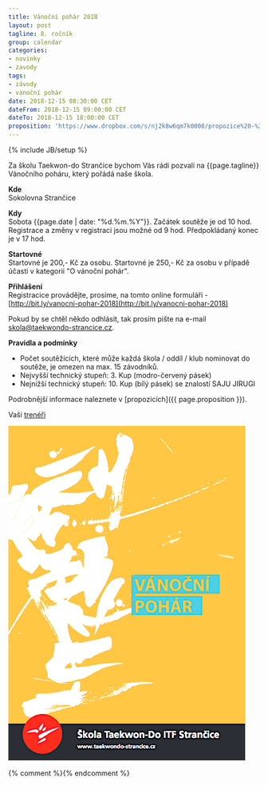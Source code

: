 ```yaml
---
title: Vánoční pohár 2018
layout: post
tagline: 8. ročník
group: calendar
categories:
- novinky
- zavody
tags:
- závody
- vanoční pohár
date: 2018-12-15 08:30:00 CET
dateFrom: 2018-12-15 09:00:00 CET
dateTo: 2018-12-15 18:00:00 CET
proposition: 'https://www.dropbox.com/s/nj2k8w6qm7k0008/propozice%20-%20Vanocni%20pohar%202018%20TKD%20Stran%C4%8Dice.pdf?dl=0'
---
```

{% include JB/setup %}

Za školu Taekwon-do Strančice bychom Vás rádi pozvali na {{page.tagline}} Vánočního poháru, který pořádá naše škola.

**Kde**  
Sokolovna Strančice

**Kdy**  
Sobota {{page.date | date: "%d.%m.%Y"}}. Začátek soutěže je od 10 hod. Registrace a změny v registraci jsou možné od 9 hod. Předpokládaný konec je v 17 hod.

**Startovné**  
Startovné je 200,- Kč za osobu.
Startovné je 250,- Kč za osobu v případě účasti v kategorii "O vánoční pohár". 

**Přihlášení**  
Registracice provádějte, prosíme, na tomto online formuláři - [http://bit.ly/vanocni-pohar-2018](http://bit.ly/vanocni-pohar-2018) 

Pokud by se chtěl někdo odhlásit, tak prosím pište na e-mail <a href="mailto:skola@taekwondo-strancice.cz">skola@taekwondo-strancice.cz</a>.

**Pravidla a podmínky**

- Počet soutěžících, které může každá škola / oddíl / klub nominovat do soutěže, je omezen na max. 15 závodníků.
- Nejvyšší technický stupeň: 3. Kup (modro-červený pásek)
- Nejnižší technický stupeň: 10. Kup (bílý pásek) se znalostí SAJU JIRUGI

Podrobnější informace naleznete v [propozicích]({{ page.proposition }}).

Vaši [trenéři](/treneri)

![Vánoční pohár 2018 - plakát](/files/img/Plakat-VP-2018.png)

{% comment %}<!--
-->{% endcomment %}
